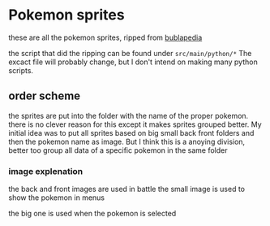 
# Pokemon sprites
these are all the pokemon sprites, ripped from [bublapedia](
http://bulbapedia.bulbagarden.net/wiki/Bulbasaur_(Pok%C3%A9mon)
)

the script that did the ripping can be found under
`src/main/python/*`
The excact file will probably change,
but I don't intend on making many python scripts.

## order scheme
the sprites are put into the folder with the name of the proper pokemon.
there is no clever reason for this except it makes sprites grouped better.
My initial idea was to put all sprites based on big small back front
folders and then the pokemon name as image.
But I think this is a anoying division, better too group all data of a specific
pokemon in the same folder

### image explenation
the back and front images are used in battle
the small image is used to show the pokemon in menus

the big one is used when the pokemon is selected

